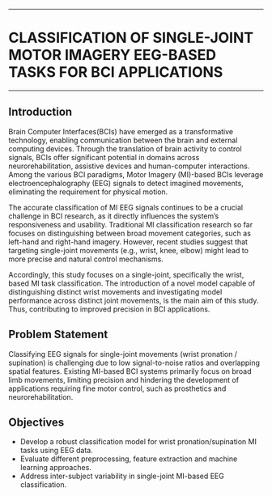 ___
# CLASSIFICATION OF SINGLE-JOINT MOTOR IMAGERY EEG-BASED TASKS FOR BCI APPLICATIONS
___

## Introduction

Brain Computer Interfaces(BCIs) have emerged as a transformative technology, enabling communication between the brain and external computing devices. Through the translation of brain activity to control signals, BCIs offer significant potential in domains across neurorehabilitation, assistive devices and human-computer interactions. Among the various BCI paradigms, Motor Imagery (MI)-based BCIs leverage electroencephalography (EEG) signals to detect imagined movements, eliminating the requirement for physical motion. 

The accurate classification of MI EEG signals continues to be a crucial challenge in BCI research, as it directly influences the system’s responsiveness and usability. Traditional MI classification research so far focuses on distinguishing between broad movement categories, such as left-hand and right-hand imagery. However, recent studies suggest that targeting single-joint movements (e.g., wrist, knee, elbow) might lead to more precise and natural control mechanisms.

Accordingly, this study focuses on a single-joint, specifically the wrist, based MI task classification. The introduction of a novel model capable of distinguishing distinct wrist movements and investigating model performance across distinct joint movements, is the main aim of this study. Thus, contributing to improved precision in BCI applications.

## Problem Statement

Classifying EEG signals for single-joint movements (wrist pronation / supination) is challenging due to low signal-to-noise ratios and overlapping spatial features. Existing MI-based BCI systems primarily focus on broad limb movements, limiting precision and hindering the development of applications requiring fine motor control, such as prosthetics and neurorehabilitation.

## Objectives

- Develop a robust classification model for wrist pronation/supination MI tasks using EEG data.
- Evaluate different preprocessing, feature extraction and machine learning approaches.
- Address inter-subject variability in single-joint MI-based EEG classification.



